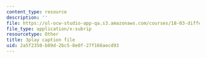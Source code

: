 ```yaml
---
content_type: resource
description: ''
file: https://ol-ocw-studio-app-qa.s3.amazonaws.com/courses/18-03-differential-equations-spring-2010/2a5f2350b89d2bc58e0f27f166aecd93_Y9_zrupnz0Q.srt
file_type: application/x-subrip
resourcetype: Other
title: 3play caption file
uid: 2a5f2350-b89d-2bc5-8e0f-27f166aecd93
---
```

